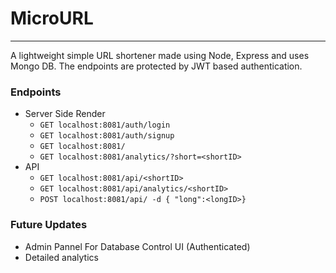# MicroURL
---
A lightweight simple URL shortener made using Node, Express and uses Mongo DB. The endpoints are protected by JWT based authentication.


### Endpoints 
- Server Side Render
     -  ``` GET localhost:8081/auth/login ```
     -  ``` GET localhost:8081/auth/signup ```
   -  ``` GET localhost:8081/ ```
    - ```GET localhost:8081/analytics/?short=<shortID>```
- API
   - ```GET localhost:8081/api/<shortID>```
    - ```GET localhost:8081/api/analytics/<shortID>```
    - ```POST localhost:8081/api/ -d { "long":<longID>}```
### Future Updates
- Admin Pannel For Database Control UI (Authenticated)
- Detailed analytics